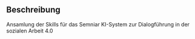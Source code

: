 ## Beschreibung 
Ansamlung der Skills für das Semniar KI-System zur Dialogführung in der sozialen Arbeit 4.0
